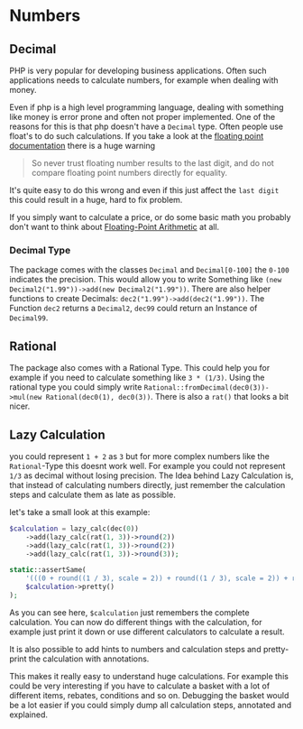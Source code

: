# Numbers

## Decimal

PHP is very popular for developing business applications.
Often such applications needs to calculate numbers, for example when dealing with money.

Even if php is a high level programming language, dealing with something like money is error prone and often not proper implemented.
One of the reasons for this is that php doesn't have a `Decimal` type. Often people use float's to do such calculations.
If you take a look at the [floating point documentation](http://php.net/manual/de/language.types.float.php) there is a huge warning 
 > So never trust floating number results to the last digit, and do not compare floating point numbers directly for equality. 

It's quite easy to do this wrong and even if this just affect the `last digit` this could result in a huge, hard to fix problem.

If you simply want to calculate a price, or do some basic math you probably don't want to think about [Floating-Point Arithmetic](https://docs.oracle.com/cd/E19957-01/806-3568/ncg_goldberg.html) at all.

### Decimal Type

The package comes with the classes `Decimal` and `Decimal[0-100]` the `0-100` indicates the precision.
This would allow you to write Something like `(new Decimal2("1.99"))->add(new Decimal2("1.99"))`.
There are also helper functions to create Decimals: `dec2("1.99")->add(dec2("1.99"))`. The Function `dec2` returns a `Decimal2`, `dec99` could return an Instance of `Decimal99`.

## Rational

The package also comes with a Rational Type. 
This could help you for example if you need to calculate something like `3 * (1/3)`. Using the rational type you could simply write 
`Rational::fromDecimal(dec0(3))->mul(new Rational(dec0(1), dec0(3))`. There is also a `rat()` that looks a bit nicer. 

## Lazy Calculation

you could represent `1 + 2` as `3` but for more complex numbers like the `Rational`-Type this doesnt work well. For example you could not represent `1/3` as decimal without losing precision.
The Idea behind Lazy Calculation is, that instead of calculating numbers directly, just remember the calculation steps and calculate them as late as possible.

let's take a small look at this example:

```php
$calculation = lazy_calc(dec(0))
    ->add(lazy_calc(rat(1, 3))->round(2))
    ->add(lazy_calc(rat(1, 3))->round(2))
    ->add(lazy_calc(rat(1, 3))->round(3));

static::assertSame(
    '(((0 + round((1 / 3), scale = 2)) + round((1 / 3), scale = 2)) + round((1 / 3), scale = 3))',
    $calculation->pretty()
);
```

As you can see here, `$calculation` just remembers the complete calculation. You can now do different things with the calculation, for example just print it down or use different calculators to calculate a result.

It is also possible to add hints to numbers and calculation steps and pretty-print the calculation with annotations.

This makes it really easy to understand huge calculations. For example this could be very interesting if you have to calculate a basket with a lot of different items, rebates, conditions and so on.
Debugging the basket would be a lot easier if you could simply dump all calculation steps, annotated and explained.


